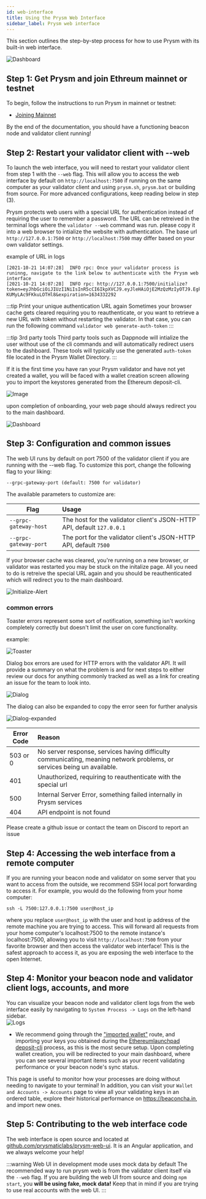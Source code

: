 ```yaml
---
id: web-interface
title: Using the Prysm Web Interface
sidebar_label: Prysm web interface
---
```


This section outlines the step-by-step process for how to use Prysm with its built-in web interface.

![Dashboard](/img/webdashboard.png "Main Dashboard")

## Step 1: Get Prysm and join Ethreum mainnet or testnet

To begin, follow the instructions to run Prysm in mainnet or testnet:

- [Joining Mainnet](/docs/install/install-with-script)

By the end of the documentation, you should have a functioning beacon node and validator client running!

## Step 2: Restart your validator client with --web

To launch the web interface, you will need to restart your validator client from step 1 with the `--web` flag. This will allow you to access the web interface by default on `http://localhost:7500` if running on the same computer as your validator client and using `prysm.sh`, `prysm.bat` or building from source. For more advanced configurations, keep reading below in step (3).

Prysm protects web users with a special URL for authentication instead of requiring the user to remember a password. The URL can be retreived in the terminal logs where the `validator --web` command was run. please copy it into a web browser to intialize the website with authentication. The base url `http://127.0.0.1:7500` or `http://localhost:7500` may differ based on your own validator settings.

example of URL in logs

```
[2021-10-21 14:07:28]  INFO rpc: Once your validator process is runinng, navigate to the link below to authenticate with the Prysm web interface
[2021-10-21 14:07:28]  INFO rpc: http://127.0.0.1:7500/initialize?token=eyJhbGciOiJIUzI1NiIsInR5cCI6IkpXVCJ9.eyJleHAiOjE2MzQzMzIyOTJ9.EgkawrXjxSkO26FcwuiB6IFI-KUMyLAc9FKkuLOTHl8&expiration=1634332292
```
:::tip Print your unique authentication URL again
Sometimes your browser cache gets cleared requiring you to reauthenticate, or you want to retrieve a new URL with token without restarting the validator.
In that case, you can run the following command `validator web generate-auth-token`
:::

:::tip 3rd party tools
Third party tools such as Dappnode will intialize the user without use of the cli commands and will automatically redirect users to the dashboard. These tools will typically use the generated `auth-token` file located in the Prysm Wallet Directory.
:::

If it is the first time you have ran your Prysm validator and have not yet created a wallet, you will be faced with a wallet creation screen allowing you to import the keystores generated from the Ethereum deposit-cli.

![Image](/img/walletcreate.png)

upon completion of onboarding, your web page should always redirect you to the main dashboard.

![Dashboard](/img/webdashboard.png "Main Dashboard")


## Step 3: Configuration and common issues

The web UI runs by default on port 7500 of the validator client if you are running with the --web flag. To customize this port, change the following flag to your liking:

```
--grpc-gateway-port (default: 7500 for validator)
```

The available parameters to customize are:

| Flag          | Usage         |
| ------------- |:-------------|
|`--grpc-gateway-host` | The host for the validator client's JSON-HTTP API, default `127.0.0.1`
|`--grpc-gateway-port` | The port for the validator client's JSON-HTTP API, default `7500`

If your browser cache was cleared, you're running on a new browser, or validator was restarted you may be stuck on the initalize page. All you need to do is retreive the special URL again and you should be reauthenticated which will redirect you to the main dashboard. 

![Initialize-Alert](/img/initialize-alert.png "intialize alert")

### common errors 

Toaster errors represent some sort of notification, something isn't working completely correctly but doesn't limit the user on core functionality. 

example:

![Toaster](/img/toaster-error.png "toaster error")

Dialog box errors are used for HTTP errors with the validator API. It will provide a summary on what the problem is and for next steps to either review our docs for anything commonly tracked as well as a link for creating an issue for the team to look into. 

![Dialog](/img/dialog-error.png "dialog error")

The dialog can also be expanded to copy the error seen for further analysis

![Dialog-expanded](/img/dialog-error-expanded.png "dialog error expanded")

| Error Code         | Reason        |
| ------------- |:-------------|
| 503 or 0 | No server response, services having difficulty communicating, meaning network problems, or services being un available.
| 401 | Unauthorized, requiring to reauthenticate with the special url
| 500 | Internal Server Error, something failed internally in Prysm services
| 404 | API endpoint is not found

Please create a github issue or contact the team on Discord to report an issue

## Step 4: Accessing the web interface from a remote computer

If you are running your beacon node and validator on some server that you want to access from the outside, we recommend SSH local port forwarding to access it. For example, you would do the following from your home computer:

```
ssh -L 7500:127.0.0.1:7500 user@host_ip
```

where you replace `user@host_ip` with the user and host ip address of the remote machine you are trying to access. This will forward all requests from your home computer's localhost:7500 to the remote instance's localhost:7500, allowing you to visit `http://localhost:7500` from your favorite browser and then access the validator web interface! This is the safest approach to access it, as you are exposing the web interface to the open Internet.

## Step 4: Monitor your beacon node and validator client logs, accounts, and more

You can visualize your beacon node and validator client logs from the web interface easily by navigating to `System Process -> Logs` on the left-hand sidebar.  
![Logs](/img/logs.png "Logs")

- We recommend going through the ["imported wallet"](/docs/wallet/nondeterministic) route, and importing your keys you obtained during the [Ethereumlaunchpad deposit-cli](https://launchpad.ethereum.org/) process, as this is the most secure setup. Upon completing wallet creation, you will be redirected to your main dashboard, where you can see several important items such as your recent validating performance or your beacon node's sync status.  

This page is useful to monitor how your processes are doing without needing to navigate to your terminal! In addition, you can visit your `Wallet and Accounts -> Accounts` page to view all your validating keys in an ordered table, explore their historical performance on https://beaconcha.in, and import new ones.

## Step 5: Contributing to the web interface code

The web interface is open source and located at [github.com/prysmaticlabs/prysm-web-ui](https://github.com/prysmaticlabs/prysm-web-ui). It is an Angular application, and we always welcome your help!

:::warning Web UI in development mode uses mock data by default
The recommended way to run prysm web is from the validator client itself via the `--web` flag. If you are building the web UI from source and doing `npm start`, you **will be using fake, mock data!** Keep that in mind if you are trying to use real accounts with the web UI.
:::
